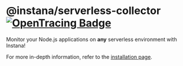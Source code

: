 # @instana/serverless-collector &nbsp; [![OpenTracing Badge](https://img.shields.io/badge/OpenTracing-enabled-blue.svg)](http://opentracing.io)

Monitor your Node.js applications on **any** serverless environment with Instana!

For more in-depth information, refer to the [installation page](https://www.ibm.com/docs/en/instana-observability/current?topic=nodejs-serverless-collector-installation).